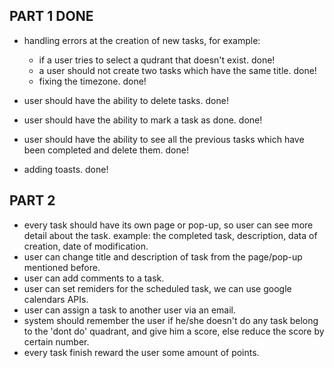 ## PART 1 DONE

- handling errors at the creation of new tasks, for example:
    - if a user tries to select a qudrant that doesn't exist. done!
    - a user should not create two tasks which have the same title. done!
    - fixing the timezone. done!

- user should have the ability to delete tasks. done!
- user should have the ability to mark a task as done. done!
- user should have the ability to see all the previous tasks which have been completed and delete them. done!
- adding toasts. done! 

## PART 2

- every task should have its own page or pop-up, so user can see more detail about the task.
example: the completed task, description, data of creation, date of modification.
- user can change title and description of task from the page/pop-up mentioned before.
- user can add comments to a task.
- user can set remiders for the scheduled task, we can use google calendars APIs.
- user can assign a task to another user via an email.
- system should remember the user if he/she doesn't do any task belong to the 'dont do' quadrant,
and give him a score, else reduce the score by certain number.
- every task finish reward the user some amount of points.
